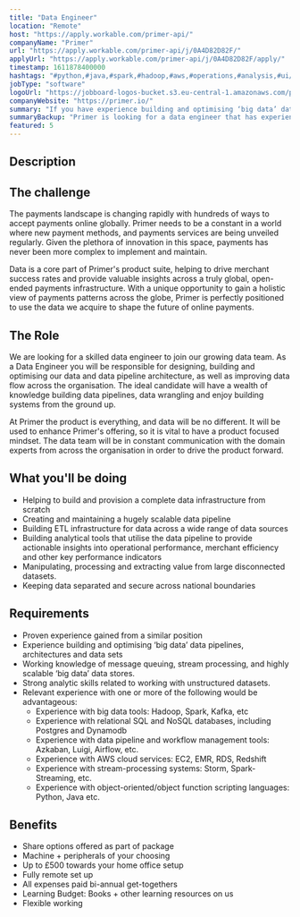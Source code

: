 ```yaml
---
title: "Data Engineer"
location: "Remote"
host: "https://apply.workable.com/primer-api/"
companyName: "Primer"
url: "https://apply.workable.com/primer-api/j/0A4D82D82F/"
applyUrl: "https://apply.workable.com/primer-api/j/0A4D82D82F/apply/"
timestamp: 1611878400000
hashtags: "#python,#java,#spark,#hadoop,#aws,#operations,#analysis,#ui/ux,#management,#postgresql"
jobType: "software"
logoUrl: "https://jobboard-logos-bucket.s3.eu-central-1.amazonaws.com/primer"
companyWebsite: "https://primer.io/"
summary: "If you have experience building and optimising ‘big data’ data pipelines, architectures and data sets, Primer is looking for someone with your skillset."
summaryBackup: "Primer is looking for a data engineer that has experience in: #python, #java, #spark."
featured: 5
---
```


## Description

## The challenge

The payments landscape is changing rapidly with hundreds of ways to accept payments online globally. Primer needs to be a constant in a world where new payment methods, and payments services are being unveiled regularly. Given the plethora of innovation in this space, payments has never been more complex to implement and maintain.

Data is a core part of Primer's product suite, helping to drive merchant success rates and provide valuable insights across a truly global, open-ended payments infrastructure. With a unique opportunity to gain a holistic view of payments patterns across the globe, Primer is perfectly positioned to use the data we acquire to shape the future of online payments.

## The Role

We are looking for a skilled data engineer to join our growing data team. As a Data Engineer you will be responsible for designing, building and optimising our data and data pipeline architecture, as well as improving data flow across the organisation. The ideal candidate will have a wealth of knowledge building data pipelines, data wrangling and enjoy building systems from the ground up.

At Primer the product is everything, and data will be no different. It will be used to enhance Primer's offering, so it is vital to have a product focused mindset. The data team will be in constant communication with the domain experts from across the organisation in order to drive the product forward.

## What you'll be doing

*   Helping to build and provision a complete data infrastructure from scratch
*   Creating and maintaining a hugely scalable data pipeline
*   Building ETL infrastructure for data across a wide range of data sources
*   Building analytical tools that utilise the data pipeline to provide actionable insights into operational performance, merchant efficiency and other key performance indicators
*   Manipulating, processing and extracting value from large disconnected datasets.
*   Keeping data separated and secure across national boundaries

## Requirements

*   Proven experience gained from a similar position
*   Experience building and optimising ‘big data’ data pipelines, architectures and data sets
*   Working knowledge of message queuing, stream processing, and highly scalable ‘big data’ data stores.
*   Strong analytic skills related to working with unstructured datasets.
*   Relevant experience with one or more of the following would be advantageous:
    *   Experience with big data tools: Hadoop, Spark, Kafka, etc
    *   Experience with relational SQL and NoSQL databases, including Postgres and Dynamodb
    *   Experience with data pipeline and workflow management tools: Azkaban, Luigi, Airflow, etc.
    *   Experience with AWS cloud services: EC2, EMR, RDS, Redshift
    *   Experience with stream-processing systems: Storm, Spark-Streaming, etc.
    *   Experience with object-oriented/object function scripting languages: Python, Java etc.

## Benefits

*   Share options offered as part of package
*   Machine + peripherals of your choosing
*   Up to £500 towards your home office setup
*   Fully remote set up
*   All expenses paid bi-annual get-togethers
*   Learning Budget: Books + other learning resources on us
*   Flexible working
